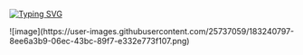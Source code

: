 <a href="https://git.io/typing-svg"><img src="https://readme-typing-svg.herokuapp.com?font=&lines=%E4%BD%A0%E5%8F%AA%E7%AE%A1%E7%A7%AF%E7%B4%AF%EF%BC%8C%E5%91%BD%E8%BF%90%E6%97%A9%E6%99%9A%E4%BC%9A%E7%9C%B7%E9%A1%BE%E4%BD%A0%E7%9A%84" alt="Typing SVG" /></a>

<html>
            <body>
![image](https://user-images.githubusercontent.com/25737059/183240797-8ee6a3b9-06ec-43bc-89f7-e332e773f107.png)
            </body>
</html>
            
          

